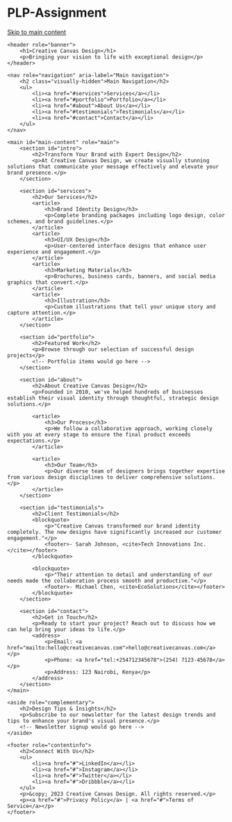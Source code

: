# PLP-Assignment
<!DOCTYPE html>
<html lang="en">
<head>
    <meta charset="UTF-8">
    <meta name="viewport" content="width=device-width, initial-scale=1.0">
    <meta name="description" content="Creative Canvas Design - Award-winning graphics design company specializing in branding, UI/UX, and marketing materials. Let us bring your vision to life.">
    <meta name="keywords" content="graphics design, branding, logo design, UI/UX, marketing materials, creative design">
    <title>Creative Canvas Design | Professional Graphics Design Solutions</title>
</head>
<body>
    <!-- Skip navigation for accessibility -->
    <a href="#main-content" class="skip-link">Skip to main content</a>
    
    <header role="banner">
        <h1>Creative Canvas Design</h1>
        <p>Bringing your vision to life with exceptional design</p>
    </header>
    
    <nav role="navigation" aria-label="Main navigation">
        <h2 class="visually-hidden">Main Navigation</h2>
        <ul>
            <li><a href="#services">Services</a></li>
            <li><a href="#portfolio">Portfolio</a></li>
            <li><a href="#about">About Us</a></li>
            <li><a href="#testimonials">Testimonials</a></li>
            <li><a href="#contact">Contact</a></li>
        </ul>
    </nav>
    
    <main id="main-content" role="main">
        <section id="intro">
            <h2>Transform Your Brand with Expert Design</h2>
            <p>At Creative Canvas Design, we create visually stunning solutions that communicate your message effectively and elevate your brand presence.</p>
        </section>
        
        <section id="services">
            <h2>Our Services</h2>
            <article>
                <h3>Brand Identity Design</h3>
                <p>Complete branding packages including logo design, color schemes, and brand guidelines.</p>
            </article>
            <article>
                <h3>UI/UX Design</h3>
                <p>User-centered interface designs that enhance user experience and engagement.</p>
            </article>
            <article>
                <h3>Marketing Materials</h3>
                <p>Brochures, business cards, banners, and social media graphics that convert.</p>
            </article>
            <article>
                <h3>Illustration</h3>
                <p>Custom illustrations that tell your unique story and capture attention.</p>
            </article>
        </section>
        
        <section id="portfolio">
            <h2>Featured Work</h2>
            <p>Browse through our selection of successful design projects</p>
            <!-- Portfolio items would go here -->
        </section>
        
        <section id="about">
            <h2>About Creative Canvas Design</h2>
            <p>Founded in 2010, we've helped hundreds of businesses establish their visual identity through thoughtful, strategic design solutions.</p>
            
            <article>
                <h3>Our Process</h3>
                <p>We follow a collaborative approach, working closely with you at every stage to ensure the final product exceeds expectations.</p>
            </article>
            
            <article>
                <h3>Our Team</h3>
                <p>Our diverse team of designers brings together expertise from various design disciplines to deliver comprehensive solutions.</p>
            </article>
        </section>
        
        <section id="testimonials">
            <h2>Client Testimonials</h2>
            <blockquote>
                <p>"Creative Canvas transformed our brand identity completely. The new designs have significantly increased our customer engagement."</p>
                <footer>- Sarah Johnson, <cite>Tech Innovations Inc.</cite></footer>
            </blockquote>
            
            <blockquote>
                <p>"Their attention to detail and understanding of our needs made the collaboration process smooth and productive."</p>
                <footer>- Michael Chen, <cite>EcoSolutions</cite></footer>
            </blockquote>
        </section>
        
        <section id="contact">
            <h2>Get in Touch</h2>
            <p>Ready to start your project? Reach out to discuss how we can help bring your ideas to life.</p>
            <address>
                <p>Email: <a href="mailto:hello@creativecanvas.com">hello@creativecanvas.com</a></p>
                <p>Phone: <a href="tel:+254712345678">(254) 7123-45678</a></p>
                <p>Address: 123 Nairobi, Kenya</p>
            </address>
        </section>
    </main>
    
    <aside role="complementary">
        <h2>Design Tips & Insights</h2>
        <p>Subscribe to our newsletter for the latest design trends and tips to enhance your brand's visual presence.</p>
        <!-- Newsletter signup would go here -->
    </aside>
    
    <footer role="contentinfo">
        <h2>Connect With Us</h2>
        <ul>
            <li><a href="#">LinkedIn</a></li>
            <li><a href="#">Instagram</a></li>
            <li><a href="#">Twitter</a></li>
            <li><a href="#">Dribbble</a></li>
        </ul>
        <p>&copy; 2023 Creative Canvas Design. All rights reserved.</p>
        <p><a href="#">Privacy Policy</a> | <a href="#">Terms of Service</a></p>
    </footer>
</body>
</html>
